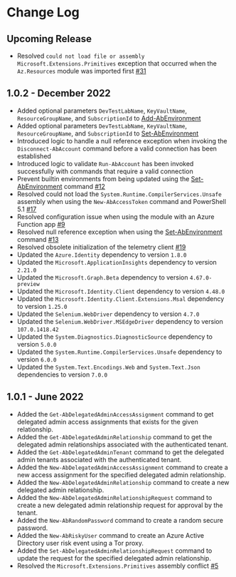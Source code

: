 <!--
    Please leave this section at the top of the change log.

    Changes for the upcoming release should go under the section titled "Upcoming Release", and should adhere to the following format:

    ## Upcoming Release
    * Overview of change #1
        - Additional information about change #1
    * Overview of change #2
        - Additional information about change #2
        - Additional information about change #2
    * Overview of change #3
    * Overview of change #4
        - Additional information about change #4

    ## YYYY.MM.DD - Version X.Y.Z (Previous Release)
    * Overview of change #1
        - Additional information about change #1
-->

# Change Log

## Upcoming Release

* Resolved `could not load file or assembly Microsoft.Extensions.Primitives` exception that occurred when the `Az.Resources` module was imported first [#31](https://github.com/automationbrew/autobrew-powershell/issues/31)

## 1.0.2 - December 2022

* Added optional parameters `DevTestLabName`, `KeyVaultName`, `ResourceGroupName`, and `SubscriptionId` to [Add-AbEnvironment](https://github.com/automationbrew/autobrew-powershell/blob/main/docs/help/Add-AbEnvironment.md)
* Added optional parameters `DevTestLabName`, `KeyVaultName`, `ResourceGroupName`, and `SubscriptionId` to [Set-AbEnvironment](https://github.com/automationbrew/autobrew-powershell/blob/main/docs/help/Set-AbEnvironment.md)
* Introduced logic to handle a null reference exception when invoking the `Disconnect-AbAccount` command before a valid connection has been established
* Introduced logic to validate `Run-AbAccount` has been invoked successfully with commands that require a valid connection
* Prevent builtin environments from being updated using the [Set-AbEnvironment](https://github.com/automationbrew/autobrew-powershell/blob/main/docs/help/Set-AbEnvironment.md) command [#12](https://github.com/automationbrew/autobrew-powershell/issues/12)
* Resolved could not load the `System.Runtime.CompilerServices.Unsafe` assembly when using the `New-AbAccessToken` command and PowerShell 5.1 [#17](https://github.com/automationbrew/autobrew-powershell/issues/17)
* Resolved configuration issue when using the module with an Azure Function app [#9](https://github.com/automationbrew/autobrew-powershell/issues/9)
* Resolved null reference exception when using the [Set-AbEnvironment](https://github.com/automationbrew/autobrew-powershell/blob/main/docs/help/Set-AbEnvironment.md) command [#13](https://github.com/automationbrew/autobrew-powershell/issues/13)
* Resolved obsolete initialization of the telemetry client [#19](https://github.com/automationbrew/autobrew-powershell/issues/19)
* Updated the `Azure.Identity` dependency to version `1.8.0`
* Updated the `Microsoft.ApplicationInsights` dependency to version `2.21.0`
* Updated the `Microsoft.Graph.Beta` dependency to version `4.67.0-preview`
* Updated the `Microsoft.Identity.Client` dependency to version `4.48.0`
* Updated the `Microsoft.Identity.Client.Extensions.Msal` dependency to version `1.25.0`
* Updated the `Selenium.WebDriver` dependency to version `4.7.0`
* Updated the `Selenium.WebDriver.MSEdgeDriver` dependency to version `107.0.1418.42`
* Updated the `System.Diagnostics.DiagnosticSource` dependency to version `5.0.0`
* Updated the `System.Runtime.CompilerServices.Unsafe` dependency to version `6.0.0`
* Updated the `System.Text.Encodings.Web` and `System.Text.Json` dependencies to version `7.0.0`

## 1.0.1 - June 2022

* Added the `Get-AbDelegatedAdminAccessAssignment` command to get delegated admin access assignments that exists for the given relationship.
* Added the `Get-AbDelegatedAdminRelationship` command to get the delegated admin relationships associated with the authenticated tenant.
* Added the `Get-AbDelegatedAdminTenant` command to get the delegated admin tenants associated with the authenticated tenant.
* Added the `New-AbDelegatedAdminAccessAssignment` command to create a new access assignment for the specified delegated admin relationship.
* Added the `New-AbDelegatedAdminRelationship` command to create a new delegated admin relationship.
* Added the `New-AbDelegatedAdminRelationshipRequest` command to create a new delegated admin relationship request for approval by the tenant.
* Added the `New-AbRandomPassword` command to create a random secure password.
* Added the `New-AbRiskyUser` command to create an Azure Active Directory user risk event using a Tor proxy.
* Added the `Set-AbDelegatedAdminRelationshipRequest` command to update the request for the specified delegated admin relationship.
* Resolved the `Microsoft.Extensions.Primitives` assembly conflict [#5](https://github.com/automationbrew/autobrew-powershell/issues/5)
